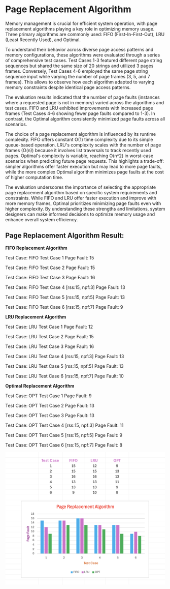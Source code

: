 # Page Replacement Algorithm

Memory management is crucial for efficient system operation, with page replacement algorithms playing a key role in optimizing memory usage. Three primary algorithms are commonly used: FIFO (First-In-First-Out), LRU (Least Recently Used), and Optimal.

To understand their behavior across diverse page access patterns and memory configurations, these algorithms were evaluated through a series of comprehensive test cases. Test Cases 1-3 featured different page string sequences but shared the same size of 20 strings and utilized 3 pages frames. Conversely, Test Cases 4-6 employed the same page string sequence input while varying the number of page frames (3, 5, and 7 frames). This allows to observe how each algorithm adapted to varying memory constraints despite identical page access patterns.

The evaluation results indicated that the number of page faults (instances where a requested page is not in memory) varied across the algorithms and test cases. FIFO and LRU exhibited improvements with increased page frames (Test Cases 4-6 showing fewer page faults compared to 1-3). In contrast, the Optimal algorithm consistently minimized page faults across all scenarios.

The choice of a page replacement algorithm is influenced by its runtime complexity. FIFO offers constant O(1) time complexity due to its simple queue-based operation. LRU's complexity scales with the number of page frames (O(n)) because it involves list traversals to track recently used pages. Optimal's complexity is variable, reaching O(n^2) in worst-case scenarios when predicting future page requests. This highlights a trade-off: simpler algorithms offer faster execution but may lead to more page faults, while the more complex Optimal algorithm minimizes page faults at the cost of higher computation time.

The evaluation underscores the importance of selecting the appropriate page replacement algorithm based on specific system requirements and constraints. While FIFO and LRU offer faster execution and improve with more memory frames, Optimal prioritizes minimizing page faults even with higher complexity. By understanding these strengths and limitations, system designers can make informed decisions to optimize memory usage and enhance overall system efficiency.


## Page Replacement Algorithm Result:

**FIFO Replacement Algorithm**

Test Case: FIFO Test Case 1 Page Fault: 15

Test Case: FIFO Test Case 2 Page Fault: 15 

Test Case: FIFO Test Case 3 Page Fault: 16 

Test Case: FIFO Test Case 4 [rss:15, npf:3] Page Fault: 13 

Test Case: FIFO Test Case 5 [rss:15, npf:5] Page Fault: 13 

Test Case: FIFO Test Case 6 [rss:15, npf:7] Page Fault: 9 



**LRU Replacement Algorithm**

Test Case: LRU Test Case 1 Page Fault: 12 

Test Case: LRU Test Case 2 Page Fault: 15 

Test Case: LRU Test Case 3 Page Fault: 16 

Test Case: LRU Test Case 4 [rss:15, npf:3] Page Fault: 13 

Test Case: LRU Test Case 5 [rss:15, npf:5] Page Fault: 13 

Test Case: LRU Test Case 6 [rss:15, npf:7] Page Fault: 10 



**Optimal Replacement Algorithm**

Test Case: OPT Test Case 1 Page Fault: 9 

Test Case: OPT Test Case 2 Page Fault: 13 

Test Case: OPT Test Case 3 Page Fault: 13 

Test Case: OPT Test Case 4 [rss:15, npf:3] Page Fault: 11 

Test Case: OPT Test Case 5 [rss:15, npf:5] Page Fault: 9 

Test Case: OPT Test Case 6 [rss:15, npf:7] Page Fault: 8 


![Chart](PageRepAlgoResultGraph.png)
